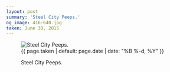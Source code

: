 ```yaml
---
layout: post
summary: 'Steel City Peeps.'
og_image: 416-640.jpg
taken: June 30, 2015
---
```


<figure class="post" data-src="{{ site.assets_url }}/{{ page.og_image }}">
<img alt="Steel City Peeps." sizes="(min-width: 700px) 50vw, calc(100vw - 2rem)" src="{{ site.assets_url }}/416-320.jpg" srcset="{{ site.assets_url }}/416-640.jpg 640w, {{ site.assets_url }}/416-480.jpg 480w, {{ site.assets_url }}/416-320.jpg 320w, {{ site.assets_url }}/416-160.jpg 160w"/>
<figcaption>
<time>{{ page.taken | default: page.date | date: "%B %-d, %Y" }}</time>
<p>Steel City Peeps.</p>
</figcaption>
</figure>
